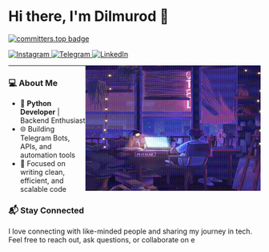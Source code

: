 # Hi there, I'm Dilmurod 👋

[![committers.top badge](https://user-badge.committers.top/uzbekistan/lazywk.svg)](https://user-badge.committers.top/uzbekistan/lazywk)

<p align="left">
  <a href="https://www.instagram.com/dilmurodeshmamatov_/" target="_blank">
    <img src="https://img.shields.io/badge/Instagram-%23E4405F.svg?&style=flat-square&logo=instagram&logoColor=white" alt="Instagram" />
  </a>
  <a href="https://t.me/dilmurodcode" target="_blank">
    <img src="https://img.shields.io/badge/Telegram-%231877F2.svg?&style=flat-square&logo=telegram&logoColor=white" alt="Telegram" />
  </a>
  <a href="https://www.linkedin.com/in/dilmurodeshmamatov/" target="_blank">
    <img src="https://img.shields.io/badge/LinkedIn-%230077B5.svg?&style=flat-square&logo=linkedin&logoColor=white" alt="LinkedIn" />
  </a>
</p>

<img align="right" alt="GIF" src="https://raw.githubusercontent.com/Rashidov01/Rashidov01/main/gif-11.gif" width="350" height="250"/>

---

### ‍💻 About Me

- 💼 **Python Developer** | Backend Enthusiast  
- 🌐 Building Telegram Bots, APIs, and automation tools  
- 🎯 Focused on writing clean, efficient, and scalable code  

### 📬 Stay Connected

I love connecting with like-minded people and sharing my journey in tech.  
Feel free to reach out, ask questions, or collaborate on e
